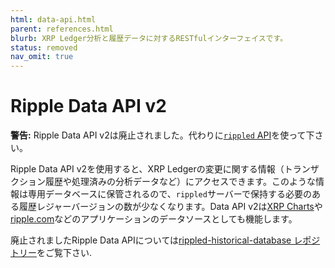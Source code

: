 ```yaml
---
html: data-api.html
parent: references.html
blurb: XRP Ledger分析と履歴データに対するRESTfulインターフェイスです。
status: removed
nav_omit: true
---
```

# Ripple Data API v2

**警告:** Ripple Data API v2は廃止されました。代わりに[`rippled` API](https://xrpl.org/rippled-api.html)を使って下さい。

Ripple Data API v2を使用すると、XRP Ledgerの変更に関する情報（トランザクション履歴や処理済みの分析データなど）にアクセスできます。このような情報は専用データベースに保管されるので、`rippled`サーバーで保持する必要のある履歴レジャーバージョンの数が少なくなります。Data API v2は[XRP Charts](https://xrpcharts.ripple.com/)や[ripple.com](https://www.ripple.com)などのアプリケーションのデータソースとしても機能します。

廃止されましたRipple Data APIについては[rippled-historical-database レポジトリー](https://github.com/ripple/rippled-historical-database)をご覧下さい.
